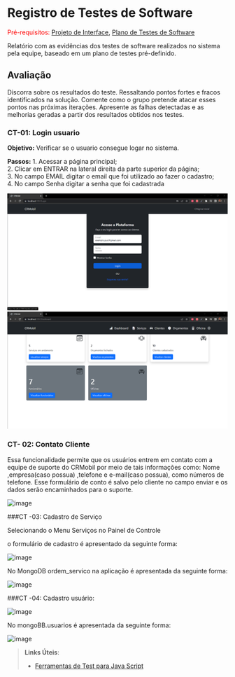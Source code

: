 # Registro de Testes de Software

<span style="color:red">Pré-requisitos: <a href="3-Projeto de Interface.md"> Projeto de Interface</a></span>, <a href="8-Plano de Testes de Software.md"> Plano de Testes de Software</a>

Relatório com as evidências dos testes de software realizados no sistema pela equipe, baseado em um plano de testes pré-definido.

## Avaliação

Discorra sobre os resultados do teste. Ressaltando pontos fortes e fracos identificados na solução. Comente como o grupo pretende atacar esses pontos nas próximas iterações. Apresente as falhas detectadas e as melhorias geradas a partir dos resultados obtidos nos testes.


### CT-01: Login usuario

**Objetivo:** Verificar se o usuario consegue logar no sistema.

**Passos:** 1. Acessar a página principal;<br>                                                                                                             2. Clicar em ENTRAR na lateral direita da parte superior da página;<br>                                                    3. No campo EMAIL digitar o email que foi utilizado ao fazer o cadastro;<br>                                                                       4. No campo Senha digitar a senha que foi cadastrada

![img1](./img/registo%20CT-01.png)
![img1](./img/registo%20CT-01.2.png)

### CT- 02: Contato Cliente

Essa funcionalidade permite que os usuários entrem em contato com a equipe de suporte do CRMobil por meio de tais informações como: Nome ,empresa(caso possua) ,telefone e e-mail(caso possua), como números de telefone. Esse formulário de conto é salvo pelo cliente no campo enviar e os dados serão encaminhados para o suporte.

![image](https://github.com/ICEI-PUC-Minas-PMV-ADS/pmv-ads-2023-1-e4-proj-apdist-t4-crm_auto/assets/92118593/917cfb94-03c0-4efe-9d04-d00a7e1afb96)

###CT -03: Cadastro de Serviço 

Selecionando o Menu Serviços no Painel de Controle

o formulário de cadastro é apresentado da seguinte forma:


![image](https://github.com/ICEI-PUC-Minas-PMV-ADS/pmv-ads-2023-1-e4-proj-apdist-t4-crm_auto/assets/92118593/57e93afa-6c9b-49aa-a4e0-9ef3a9f342e3)

No MongoDB ordem_servico na aplicação é apresentada da seguinte forma:

![image](https://github.com/ICEI-PUC-Minas-PMV-ADS/pmv-ads-2023-1-e4-proj-apdist-t4-crm_auto/assets/92118593/d2b1c14a-5cb1-4adc-b0ec-9b721afed152)

###CT -04: Cadastro usuário:

![image](https://github.com/ICEI-PUC-Minas-PMV-ADS/pmv-ads-2023-1-e4-proj-apdist-t4-crm_auto/assets/92118593/5afd3637-d45c-4869-bb00-e7308a0c0adc)

No mongoBB.usuarios é apresentada da seguinte forma:

![image](https://github.com/ICEI-PUC-Minas-PMV-ADS/pmv-ads-2023-1-e4-proj-apdist-t4-crm_auto/assets/92118593/3f354697-9fa8-466d-a8bb-55f0cc773232)

> **Links Úteis**:
> - [Ferramentas de Test para Java Script](https://geekflare.com/javascript-unit-testing/)
